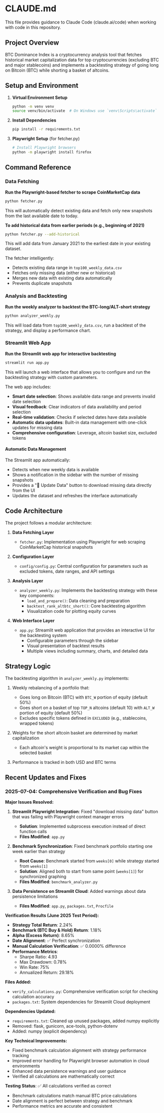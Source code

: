 # CLAUDE.md

This file provides guidance to Claude Code (claude.ai/code) when working with code in this repository.

## Project Overview

BTC Dominance Index is a cryptocurrency analysis tool that fetches historical market capitalization data for top cryptocurrencies (excluding BTC and major stablecoins) and implements a backtesting strategy of going long on Bitcoin (BTC) while shorting a basket of altcoins.

## Setup and Environment

1. **Virtual Environment Setup**
   ```bash
   python -m venv venv
   source venv/bin/activate  # On Windows use `venv\Scripts\activate`
   ```

2. **Install Dependencies**
   ```bash
   pip install -r requirements.txt
   ```

3. **Playwright Setup** (for fetcher.py)
   ```bash
   # Install Playwright browsers
   python -m playwright install firefox
   ```

## Command Reference

### Data Fetching

**Run the Playwright-based fetcher to scrape CoinMarketCap data**
```bash
python fetcher.py
```
This will automatically detect existing data and fetch only new snapshots from the last available date to today.

**To add historical data from earlier periods (e.g., beginning of 2021)**
```bash
python fetcher.py --add-historical
```
This will add data from January 2021 to the earliest date in your existing dataset.

The fetcher intelligently:
- Detects existing data range in `top100_weekly_data.csv`
- Fetches only missing data (either new or historical)
- Merges new data with existing data automatically
- Prevents duplicate snapshots

### Analysis and Backtesting

**Run the weekly analyzer to backtest the BTC-long/ALT-short strategy**
```bash
python analyzer_weekly.py
```
This will load data from `top100_weekly_data.csv`, run a backtest of the strategy, and display a performance chart.

### Streamlit Web App

**Run the Streamlit web app for interactive backtesting**
```bash
streamlit run app.py
```
This will launch a web interface that allows you to configure and run the backtesting strategy with custom parameters.

The web app includes:
- **Smart date selection**: Shows available data range and prevents invalid date selection
- **Visual feedback**: Clear indicators of data availability and period selection
- **Real-time validation**: Checks if selected dates have data available
- **Automatic data updates**: Built-in data management with one-click updates for missing data
- **Comprehensive configuration**: Leverage, altcoin basket size, excluded tokens

#### Automatic Data Management
The Streamlit app automatically:
- Detects when new weekly data is available
- Shows a notification in the sidebar with the number of missing snapshots
- Provides a "🔄 Update Data" button to download missing data directly from the UI
- Updates the dataset and refreshes the interface automatically

## Code Architecture

The project follows a modular architecture:

1. **Data Fetching Layer**
   - `fetcher.py`: Implementation using Playwright for web scraping CoinMarketCap historical snapshots

2. **Configuration Layer**
   - `config/config.py`: Central configuration for parameters such as excluded tokens, date ranges, and API settings

3. **Analysis Layer**
   - `analyzer_weekly.py`: Implements the backtesting strategy with these key components:
     - `load_and_prepare()`: Data cleaning and preparation
     - `backtest_rank_altbtc_short()`: Core backtesting algorithm
     - Visualization code for plotting equity curves

4. **Web Interface Layer**
   - `app.py`: Streamlit web application that provides an interactive UI for the backtesting system
     - Configurable parameters through the sidebar
     - Visual presentation of backtest results
     - Multiple views including summary, charts, and detailed data

## Strategy Logic

The backtesting algorithm in `analyzer_weekly.py` implements:

1. Weekly rebalancing of a portfolio that:
   - Goes long on Bitcoin (BTC) with `BTC_W` portion of equity (default 50%)
   - Goes short on a basket of top `TOP_N` altcoins (default 10) with `ALT_W` portion of equity (default 50%)
   - Excludes specific tokens defined in `EXCLUDED` (e.g., stablecoins, wrapped tokens)

2. Weights for the short altcoin basket are determined by market capitalization
   - Each altcoin's weight is proportional to its market cap within the selected basket

3. Performance is tracked in both USD and BTC terms

## Recent Updates and Fixes

### 2025-07-04: Comprehensive Verification and Bug Fixes

**Major Issues Resolved:**
1. **Streamlit Playwright Integration**: Fixed "download missing data" button that was failing with Playwright context manager errors
   - **Solution**: Implemented subprocess execution instead of direct function calls
   - **Files Modified**: `app.py`

2. **Benchmark Synchronization**: Fixed benchmark portfolio starting one week earlier than strategy
   - **Root Cause**: Benchmark started from `weeks[0]` while strategy started from `weeks[1]`
   - **Solution**: Aligned both to start from same point (`weeks[1]`) for synchronized graphing
   - **Files Modified**: `benchmark_analyzer.py`

3. **Data Persistence on Streamlit Cloud**: Added warnings about data persistence limitations
   - **Files Modified**: `app.py`, `packages.txt`, `Procfile`

**Verification Results (June 2025 Test Period):**
- **Strategy Total Return**: 2.24%
- **Benchmark (BTC Buy & Hold) Return**: 1.18%
- **Alpha (Excess Return)**: 8.65%
- **Date Alignment**: ✅ Perfect synchronization
- **Manual Calculation Verification**: ✅ 0.0000% difference
- **Performance Metrics**: 
  - Sharpe Ratio: 4.93
  - Max Drawdown: 0.78%
  - Win Rate: 75%
  - Annualized Return: 29.18%

**Files Added:**
- `verify_calculations.py`: Comprehensive verification script for checking calculation accuracy
- `packages.txt`: System dependencies for Streamlit Cloud deployment

**Dependencies Updated:**
- `requirements.txt`: Cleaned up unused packages, added numpy explicitly
- Removed: flask, gunicorn, ace-tools, python-dotenv
- Added: numpy (explicit dependency)

**Key Technical Improvements:**
- Fixed benchmark calculation alignment with strategy performance tracking
- Improved error handling for Playwright browser automation in cloud environments
- Enhanced data persistence warnings and user guidance
- Verified all calculations are mathematically correct

**Testing Status**: ✅ All calculations verified as correct
- Benchmark calculations match manual BTC price calculations
- Date alignment is perfect between strategy and benchmark
- Performance metrics are accurate and consistent